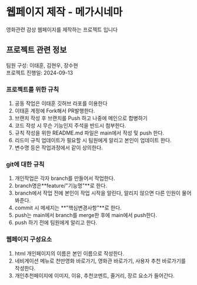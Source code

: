 # 웹페이지 제작 - 메가시네마
영화관련 감상 웹페이지를 제작하는 프로젝트 입니다

## 프로젝트 관련 정보
팀원 구성: 이태훈, 김현우, 장수현   
프로젝트 진행일: 2024-09-13

### 프로젝트를 위한 규칙
1. 공동 작업은 이태훈 깃허브 라포를 이용한다
2. 이태훈 계정에 Fork해서 PR발행한다.
3. 브랜치 작성 후 브랜치를 Push 하고 나중에 메인으로 합병하기
4. 코드 작성 시 무슨 기능인지 주석을 반드시 첨부한다.
5. 규칙 작성을 위한 README.md 파일은 main에서 작성 및 push 한다.
6. 리드미 규칙 업데이트가 필요할 시 팀원에게 알리고 본인이 업데이트 한다.
7. 변수명 등은 작업과정에서 같이 상의한다.

### git에 대한 규칙
1. 개인작업은 각자 branch를 만들어서 작업한다.
2. branch명은**feature/"기능명"**로 한다.
3. branch에서 작업 전에 본인이 작업 시작을 알린다, 알리지 않으면 다른 인원이 물어봐준다.
4. commit 시 메세지는 **"핵심변경사항"**로 한다.
5. push는 main에서 branch를 merge한 후에 main에서 push한다.
6. push 하기 전에 팀원에게 알리고 한다.

### 웹페이지 구성요소
1. html 개인페이지의 이름은 본인 이름으로 작성한다.
2. 네비게이션 메뉴로 천만영화 바로가기, 영화관 바로가기, 사용자 추천 바로가기를 작성한다.
3. 개인추천페이지에 이미지, 이유, 추천코멘트, 줄거리, 장르 요소가 들어간다.